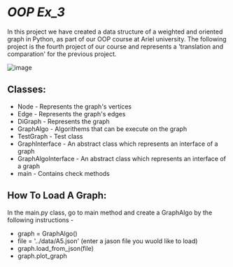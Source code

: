 # *OOP Ex_3*

In this project we have created a data structure of a weighted and oriented graph in Python, as part of our OOP course at Ariel university. The following project is the fourth project of our course and represents a 'translation and comparation' for the previous project.


![image](https://encrypted-tbn0.gstatic.com/images?q=tbn:ANd9GcTDWtMItO0Wc0h3MMiggNZrsL2xu66eQyYwtg&usqp=CAU)


## Classes:
* Node - Represents the graph's vertices
* Edge - Represents the graph's edges
* DiGraph - Represents the graph
* GraphAlgo - Algorithems that can be execute on the graph
* TestGraph - Test class
* GraphInterface - An abstract class which represents an interface of a graph
* GraphAlgoInterface - An abstract class which represents an interface of a graph
* main - Contains check methods


## How To Load A Graph:

In the main.py class, go to main method and create a GraphAlgo by the following instructions -
* graph = GraphAlgo()
* file = '../data/A5.json' (enter a jason file you wuold like to load)
* graph.load_from_json(file)
* graph.plot_graph
